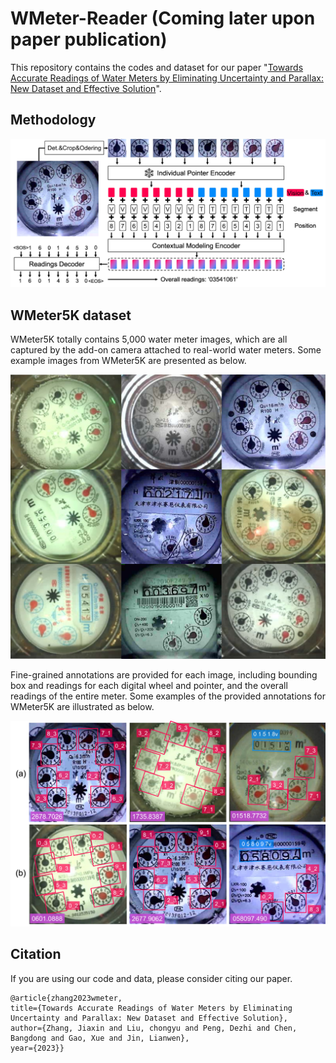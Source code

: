 # WMeter-Reader (Coming later upon paper publication)

This repository contains the codes and dataset for our paper "[Towards Accurate Readings of Water Meters by Eliminating Uncertainty and Parallax: New Dataset and Effective Solution]()". 


## Methodology

<p align="center">
  <img src="imgs/structure.jpg">
</p>

## WMeter5K dataset
WMeter5K totally contains 5,000 water meter images, which are all captured by the add-on camera attached to real-world water meters. Some example images from WMeter5K are presented as below.
<p align="center">
  <img src="imgs/dataset1.jpg">
</p>

Fine-grained annotations are provided for each image, including bounding box and readings for each digital wheel and pointer, and the overall readings of the entire meter. Some examples of the provided annotations for WMeter5K are illustrated as below.
<p align="center">
  <img src="imgs/dataset2.jpg">
</p>


## Citation
If you are using our code and data, please consider citing our paper.
```
@article{zhang2023wmeter,
title={Towards Accurate Readings of Water Meters by Eliminating Uncertainty and Parallax: New Dataset and Effective Solution},
author={Zhang, Jiaxin and Liu, chongyu and Peng, Dezhi and Chen, Bangdong and Gao, Xue and Jin, Lianwen},
year={2023}}
```
